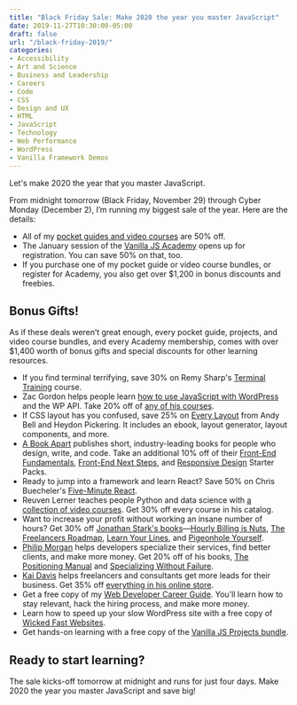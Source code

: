 ```yaml
---
title: "Black Friday Sale: Make 2020 the year you master JavaScript"
date: 2019-11-27T10:30:00-05:00
draft: false
url: "/black-friday-2019/"
categories:
- Accessibility
- Art and Science
- Business and Leadership
- Careers
- Code
- CSS
- Design and UX
- HTML
- JavaScript
- Technology
- Web Performance
- WordPress
- Vanilla Framework Demos
---
```


Let's make 2020 the year that you master JavaScript.

From midnight tomorrow (Black Friday, November 29) through Cyber Monday (December 2), I’m running my biggest sale of the year. Here are the details:

- All of my [pocket guides and video courses](https://vanillajsguides.com) are 50% off.
- The January session of the [Vanilla JS Academy](https://vanillajsacademy.com) opens up for registration. You can save 50% on that, too.
- If you purchase one of my pocket guide or video course bundles, or register for Academy, you also get over $1,200 in bonus discounts and freebies.


## Bonus Gifts!

As if these deals weren’t great enough, every pocket guide, projects, and video course bundles, and every Academy membership, comes with over $1,400 worth of bonus gifts and special discounts for other learning resources.

- If you find terminal terrifying, save 30% on Remy Sharp's [Terminal Training](https://terminal.training/) course.
- Zac Gordon helps people learn [how to use JavaScript with WordPress](https://javascriptforwp.com/) and the WP API. Take 20% off of [any of his courses](https://javascriptforwp.com/product-category/courses/).
- If CSS layout has you confused, save 25% on [Every Layout](https://every-layout.dev/) from Andy Bell and Heydon Pickering. It includes an ebook, layout generator, layout components, and more.
- [A Book Apart](https://abookapart.com/) publishes short, industry-leading books for people who design, write, and code. Take an additional 10% off of their [Front-End Fundamentals](https://abookapart.com/collections/front-end-fundamentals), [Front-End Next Steps](https://abookapart.com/collections/front-end-next-steps), and [Responsive Design](https://abookapart.com/collections/responsive-design) Starter Packs.
- Ready to jump into a framework and learn React? Save 50% on Chris Buecheler's [Five-Minute React](https://closebrace.com/categories/five-minute-react).
- Reuven Lerner teaches people Python and data science with [a collection of video courses](https://store.lerner.co.il/?coupon=VANILLAJS). Get 30% off every course in his catalog.
- Want to increase your profit without working an insane number of hours? Get 30% off [Jonathan Stark's books](https://jonthanstark.com/pricing)&mdash;[Hourly Billing is Nuts](https://jonathanstark.com/hbin), [The Freelancers Roadmap](https://jonathanstark.com/tfr), [Learn Your Lines](https://jonathanstark.com/lyl), and [Pigeonhole Yourself](https://jonathanstark.com/py).
- [Philip Morgan](https://philipmorganconsulting.com) helps developers specialize their services, find better clients, and make more money. Get 20% off of his books, [The Positioning Manual](https://www.philipmorganconsulting.com/the-positioning-manual-for-technical-firms/) and [Specializing Without Failure](https://www.philipmorganconsulting.com/specializing-without-failure/).
- [Kai Davis](https://kaidavis.com/) helps freelancers and consultants get more leads for their business. Get 35% off [everything in his online store](https://store.kaidavis.com/discount/GoMakeThings2019).
- Get a free copy of my [Web Developer Career Guide](https://gomakethings.com/career-guide/). You'll learn how to stay relevant, hack the hiring process, and make more money.
- Learn how to speed up your slow WordPress site with a free copy of [Wicked Fast Websites](https://gomakethings.com/wicked-fast-websites/).
- Get hands-on learning with a free copy of the [Vanilla JS Projects bundle](https://gomakethings.com/project-bundle/).

## Ready to start learning?

The sale kicks-off tomorrow at midnight and runs for just four days. Make 2020 the year you master JavaScript and save big!